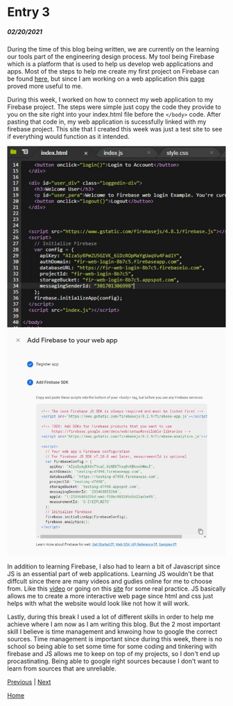 # Entry 3
##### 02/20/2021

During the time of this blog being written, we are currently on the learning our tools part of the engineering design process. My tool being Firebase which is a platform that is used to help us develop web applications and apps. Most of the steps to help me create my first project on Firebase can be found [here](https://console.firebase.google.com/u/0/), but since I am working on a web application this [page](https://firebase.google.com/docs/web/setup?authuser=0) proved more useful to me.

During this week, I worked on how to connect my web application to my Firebase project. The steps were simple just copy the code they provide to you on the site right into your index.html file before the ```</body>``` code. After pasting that code in, my web application is sucessfully linked with my firebase project. This site that I created this week was just a test site to see if everything would function as it intended.

![code](/img/code.JPG "code")
![firebase](/img/Capture.JPG "firebase")

In addition to learning Firebase, I also had to learn a bit of Javascript since JS is an essential part of web applications. Learning JS wouldn't be that diffcult since there are many videos and gudies online for me to choose from. Like this [video](https://www.youtube.com/watch?v=7NPcZSrcA5o&t=532s) or going on this [site](https://www.codecademy.com/learn/introduction-to-javascript) for some real practice. JS basically allows me to create a more interactive web page since html and css just helps with what the website would look like not how it will work.

Lastly, during this break I used a lot of different skills in order to help me achieve where I am now as I am writing this blog. But the 2 most important skill I believe is time management and knwoing how to google the correct sources. Time management is important since during this week, there is no school so being able to set some time for some coding and tinkering with firebase and JS allows me to keep on top of my projects, so I don't end up procastinating. Being able to google right sources because I don't want to learn from sources that are unreliable. 

[Previous](entry02.md) | [Next](entry04.md)

[Home](../README.md)